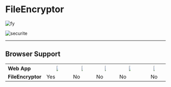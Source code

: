 # FileEncryptor

![fy](https://user-images.githubusercontent.com/58745332/91772429-29d3b580-ebe5-11ea-9845-7d060c93bf12.png)


![securite](https://user-images.githubusercontent.com/58745332/91750198-fd0ea680-ebc2-11ea-9f6b-37f2a9d81200.jpg)



<hr>

<h2>Browser Support</h2>
<table class="browserref notranslate">
  <tr>
    <th style="width:20%;font-size:16px;text-align:left;">Web App</th>
    <th><a target="_blank" rel="noopener noreferrer" href="https://pic.clubic.com/v1/images/1688533/raw"><img src="https://pic.clubic.com/v1/images/1688533/raw" style="max-width:5%;"></a></th>
    <th><a target="_blank" rel="noopener noreferrer" href="https://guiadeinternet.com/files/2011/11/Internet_Explorer_9.png"><img src="https://guiadeinternet.com/files/2011/11/Internet_Explorer_9.png" style="max-width:5%;"></a></th>
    <th><a target="_blank" rel="noopener noreferrer" href="https://lh3.googleusercontent.com/proxy/RjEjR9iGrZrvnHsPWyiLkRoovYs4KPkTyPTackW-HZ__JECk2v3ZhHFLfls4wKTIvz8vXSCPo4-TJxE2d8KcTjV0yeWwTWFu"><img src="https://lh3.googleusercontent.com/proxy/RjEjR9iGrZrvnHsPWyiLkRoovYs4KPkTyPTackW-HZ__JECk2v3ZhHFLfls4wKTIvz8vXSCPo4-TJxE2d8KcTjV0yeWwTWFu" style="max-width:5%;"></a></th>
    <th style="width:16%;" class="bsSafari" title="Safari"><a target="_blank" rel="noopener noreferrer" href="https://www.iconarchive.com/download/i76814/wineass/ios7-redesign/Safari.ico"><img src="https://www.iconarchive.com/download/i76814/wineass/ios7-redesign/Safari.ico" style="max-width:5%;"></a></th>
    <th><a target="_blank" rel="noopener noreferrer" href="https://cdn.iconscout.com/icon/free/png-256/opera-13-226477.png"><img src="https://cdn.iconscout.com/icon/free/png-256/opera-13-226477.png" style="max-width:5%;"></a></th>                
  </tr>
  <tr>
    <td style="text-align:left;"><strong>FileEncryptor</strong></td>
    <td>   Yes</td>
    <td class="false">   No</td>
    <td class="false">   No</td>
    <td class="false">   No</td>
    <td class="false"><center>No</center></td>
  </tr>
</table>



